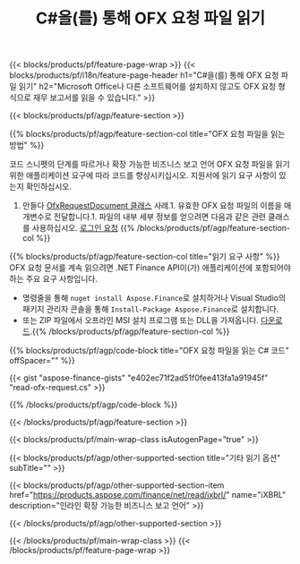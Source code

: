 ﻿---
title: C#을(를) 통해 OFX 요청 파일 읽기
description: OFX 요청 파일 읽기를 위한 샘플 코드입니다. API 예제 코드를 사용하여 .NET 기반 애플리케이션 내에서 일괄 OFX 요청 파일을 읽습니다. 
url: /ko/net/read/ofx-request/
family: finance
platformtag: net
feature: read
informat: OFX request
outformat: 
otherformats: 
---
{{< blocks/products/pf/feature-page-wrap >}}
{{< blocks/products/pf/i18n/feature-page-header h1="C#을(를) 통해 OFX 요청 파일 읽기" h2="Microsoft Office나 다른 소프트웨어를 설치하지 않고도 OFX 요청 형식으로 재무 보고서를 읽을 수 있습니다." >}}

{{< blocks/products/pf/agp/feature-section >}}

{{% blocks/products/pf/agp/feature-section-col title="OFX 요청 파일을 읽는 방법" %}}

코드 스니펫의 단계를 따르거나 확장 가능한 비즈니스 보고 언어 OFX 요청 파일을 읽기 위한 애플리케이션 요구에 따라 코드를 향상시키십시오. 지원서에 읽기 요구 사항이 있는지 확인하십시오.

1. 만들다 [OfxRequestDocument 클래스](https://apireference.aspose.com/finance/net/aspose.finance.ofx/ofxrequestdocument) 사례.1. 유효한 OFX 요청 파일의 이름을 매개변수로 전달합니다.1. 파일의 내부 세부 정보를 얻으려면 다음과 같은 관련 클래스를 사용하십시오. [로그인 요청](https://apireference.aspose.com/finance/net/aspose.finance.ofx.signon/signonrequest)
{{% /blocks/products/pf/agp/feature-section-col %}}

{{% blocks/products/pf/agp/feature-section-col title="읽기 요구 사항" %}}
OFX 요청 문서를 계속 읽으려면 .NET Finance API이(가) 애플리케이션에 포함되어야 하는 주요 요구 사항입니다. 
- 명령줄을 통해 ```nuget install Aspose.Finance```로 설치하거나 Visual Studio의 패키지 관리자 콘솔을 통해 ```Install-Package Aspose.Finance```로 설치합니다.
- 또는 ZIP 파일에서 오프라인 MSI 설치 프로그램 또는 DLL을 가져옵니다. [다운로드](https://downloads.aspose.com/finance/net).{{% /blocks/products/pf/agp/feature-section-col %}}

{{% blocks/products/pf/agp/code-block title="OFX 요청 파일을 읽는 C# 코드" offSpacer="" %}}

{{< gist "aspose-finance-gists" "e402ec71f2ad51f0fee413fa1a91945f" "read-ofx-request.cs" >}}

{{% /blocks/products/pf/agp/code-block %}}

{{< /blocks/products/pf/agp/feature-section >}}

{{< blocks/products/pf/main-wrap-class isAutogenPage="true" >}}

{{< blocks/products/pf/agp/other-supported-section title="기타 읽기 옵션" subTitle="" >}}

{{< blocks/products/pf/agp/other-supported-section-item href="https://products.aspose.com/finance/net/read/ixbrl/" name="iXBRL" description="인라인 확장 가능한 비즈니스 보고 언어" >}}

{{< /blocks/products/pf/agp/other-supported-section >}}

{{< /blocks/products/pf/main-wrap-class >}}
{{< /blocks/products/pf/feature-page-wrap >}}